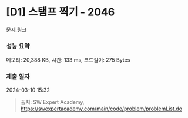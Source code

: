 # [D1] 스탬프 찍기 - 2046 

[문제 링크](https://swexpertacademy.com/main/code/problem/problemDetail.do?contestProbId=AV5QKdT6AyYDFAUq) 

### 성능 요약

메모리: 20,388 KB, 시간: 133 ms, 코드길이: 275 Bytes

### 제출 일자

2024-03-10 15:32



> 출처: SW Expert Academy, https://swexpertacademy.com/main/code/problem/problemList.do
